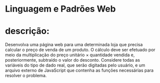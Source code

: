 # Linguagem e Padrões Web
# descrição:
Desenvolva uma página web para uma determinada loja que precisa calcular o preço de venda de um produto. O cálculo deve ser efetuado por meio da multiplicação do preço unitário × quantidade vendida e, posteriormente, subtraído o valor do desconto. Considere todas as variáveis do tipo de dado real, que serão digitadas pelo usuário, e um arquivo externo de JavaScript que contenha as funções necessárias para resolver o problema.